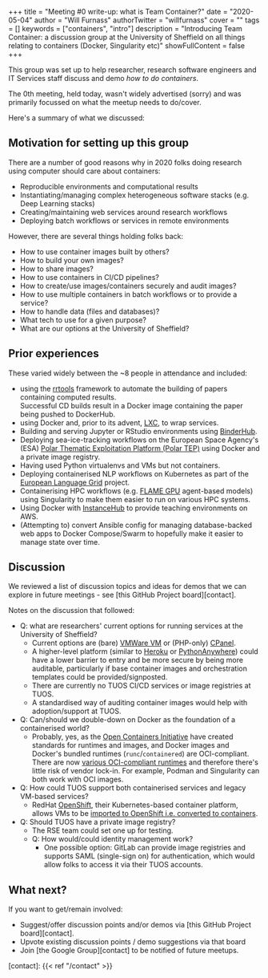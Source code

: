 +++
title = "Meeting #0 write-up: what is Team Container?"
date = "2020-05-04"
author = "Will Furnass"
authorTwitter = "willfurnass"
cover = ""
tags = []
keywords = ["containers", "intro"]
description = "Introducing Team Container: a discussion group at the University of Sheffield on all things relating to containers (Docker, Singularity etc)"
showFullContent = false
+++

This group was set up to help researcher, research software engineers and IT Services staff discuss and demo *how to do containers*. 

The 0th meeting, held today, wasn't widely advertised (sorry) and was primarily focussed on what the meetup needs to do/cover.

Here's a summary of what we discussed:

## Motivation for setting up this group

There are a number of good reasons why in 2020 folks doing research using computer should care about containers:
 - Reproducible environments and computational results
 - Instantiating/managing complex heterogeneous software stacks (e.g. Deep Learning stacks)
 - Creating/maintaining web services around research workflows
 - Deploying batch workflows or services in remote environments

However, there are several things holding folks back:

 - How to use container images built by others?
 - How to build your own images?
 - How to share images?
 - How to use containers in CI/CD pipelines?
 - How to create/use images/containers securely and audit images?
 - How to use multiple containers in batch workflows or to provide a service?
 - How to handle data (files and databases)?
 - What tech to use for a given purpose?
 - What are our options at the University of Sheffield?

## Prior experiences

These varied widely between the ~8 people in attendance and included:

 - using the [rrtools](https://github.com/benmarwick/rrtools) framework to automate the building of papers containing computed results.  
   Successful CD builds result in a Docker image containing the paper being pushed to DockerHub.
 - using Docker and, prior to its advent, [LXC](https://linuxcontainers.org/lxc/introduction/), to wrap services.
 - Building and serving Jupyter or RStudio environments using [BinderHub](https://binderhub.readthedocs.io/en/latest/).
 - Deploying sea-ice-tracking workflows on the European Space Agency's (ESA) [Polar Thematic Exploitation Platform (Polar TEP)](https://portal.polartep.io/ssoportal/pages/login.jsf) 
   using Docker and a private image registry.
 - Having used Python virtualenvs and VMs but not containers.
 - Deploying containerised NLP workflows on Kubernetes as part of the [European Language Grid](https://www.european-language-grid.eu/) project.
 - Containerising HPC workflows (e.g. [FLAME GPU](http://www.flamegpu.com/) agent-based models) using Singularity to make them easier to run on various HPC systems.
 - Using Docker with [InstanceHub](https://www.instancehub.com/) to provide teaching environments on AWS.
 - (Attempting to) convert Ansible config for managing database-backed web apps to Docker Compose/Swarm to hopefully make it easier to manage state over time.

## Discussion

We reviewed a list of discussion topics and ideas for demos that we can explore in future meetings - see [this GitHub Project board][contact].

Notes on the discussion that followed:

- Q: what are researchers' current options for running services at the University of Sheffield?
  - Current options are (bare) [VMWare VM](https://www.sheffield.ac.uk/it-services/storage/servers) or (PHP-only) [CPanel](https://www.sheffield.ac.uk/it-services/cpanel).
  - A higher-level platform (similar to [Heroku](https://www.sheffield.ac.uk/it-services/storage/servers) or [PythonAnywhere](https://www.pythonanywhere.com/))
    could have a lower barrier to entry and be more secure by being more auditable, 
    particularly if base container images and orchestration templates could be provided/signposted.
  - There are currently no TUOS CI/CD services or image registries at TUOS.
  - A standardised way of auditing container images would help with adoption/support at TUOS.
- Q: Can/should we double-down on Docker as the foundation of a containerised world?
  - Probably, yes, as the [Open Containers Initiative](https://www.opencontainers.org/) have created standards for runtimes and images, 
    and Docker images and Docker's bundled runtimes (`runc`/`containered`) are OCI-compliant. 
    There are now [various OCI-compliant runtimes](https://medium.com/@avijitsarkar123/docker-and-oci-runtimes-a9c23a5646d6) and 
    therefore there's little risk of vendor lock-in.  For example, Podman and Singularity can both work with OCI images.
- Q: How could TUOS support both containerised services and legacy VM-based services?
    - RedHat [OpenShift](https://www.openshift.com/), 
      their Kubernetes-based container platform, 
      allows VMs to be [imported to OpenShift i.e. converted to containers](https://docs.openshift.com/container-platform/4.3/cnv/cnv_virtual_machines/cnv_importing_vms/cnv-importing-vmware-vm.html).
- Q: Should TUOS have a private image registry?
  - The RSE team could set one up for testing.
  - Q: How would/could identity management work?
    - One possible option: GitLab can provide image registries and supports SAML (single-sign on) for authentication, which would allow folks to access it via their TUOS accounts.

## What next?

If you want to get/remain involved:

 - Suggest/offer discussion points and/or demos via [this GitHub Project board][contact].
 - Upvote existing discussion points / demo suggestions via that board
 - Join [the Google Group][contact] to be notified of future meetups.

[contact]: {{< ref "/contact" >}}
